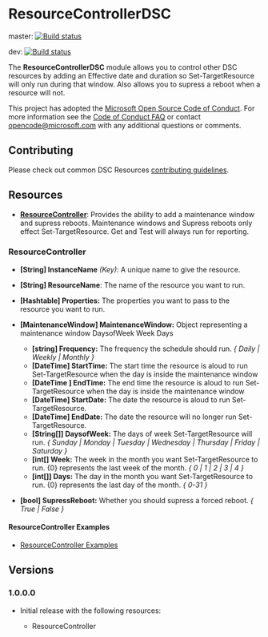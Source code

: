 # ResourceControllerDSC

master: [![Build status](https://ci.appveyor.com/api/projects/status/qghpa6k5dfmc05i0/branch/master?svg=true)](https://ci.appveyor.com/project/mcollera/resourcecontrollerdsc/branch/master)

dev: [![Build status](https://ci.appveyor.com/api/projects/status/qghpa6k5dfmc05i0/branch/dev?svg=true)](https://ci.appveyor.com/project/mcollera/resourcecontrollerdsc/branch/dev)

The **ResourceControllerDSC** module allows you to control other DSC resources by adding an Effective date and duration so Set-TargetResource will only run during that window.
Also allows you to supress a reboot when a resource will not.

This project has adopted the [Microsoft Open Source Code of Conduct](
  https://opensource.microsoft.com/codeofconduct/).
For more information see the [Code of Conduct FAQ](
  https://opensource.microsoft.com/codeofconduct/faq/)
or contact [opencode@microsoft.com](mailto:opencode@microsoft.com) with any additional questions
or comments.

## Contributing

Please check out common DSC Resources [contributing guidelines](
  https://github.com/PowerShell/DscResources/blob/master/CONTRIBUTING.md).

## Resources

* [**ResourceController**](#ResourceController): Provides the ability to add a maintenance window and supress reboots. Maintenance windows and Supress reboots only effect Set-TargetResource. Get and Test will always run for reporting.

### **ResourceController**

* **[String] InstanceName** _(Key)_: A unique name to give the resource.

* **[String] ResourceName**: The name of the resource you want to run.

* **[Hashtable] Properties:** The properties you want to pass to the resource you want to run.

* **[MaintenanceWindow] MaintenanceWindow:** Object representing a maintenance window
    DaysofWeek
    Week
    Days
    * **[string] Frequency:** The frequency the schedule should run. _{ Daily | Weekly | Monthly }_
    * **[DateTime] StartTime:** The start time the resource is aloud to run Set-TargetResource when the day is inside the maintenance window
    * **[DateTime ] EndTime:** The end time the resource is aloud to run Set-TargetResource when the day is inside the maintenance window
    * **[DateTime] StartDate:** The date the resource is aloud to run Set-TargetResource.
    * **[DateTime] EndDate:** The date the resource will no longer run Set-TargetResource.
    * **[String[]] DaysofWeek:** The days of week Set-TargetResource will run. _{ Sunday | Monday | Tuesday | Wednesday | Thursday | Friday | Saturday }_
    * **[int[] Week:** The week in the month you want Set-TargetResource to run. {0} represents the last week of the month. _{ 0 | 1 | 2 | 3 | 4 }_
    * **[int[]] Days:** The day in the month you want Set-TargetResource to run. {0} represents the last day of the month. _{ 0-31 }_

* **[bool] SupressReboot:** Whether you should supress a forced reboot. _{ True | False }_

#### ResourceController Examples

* [ResourceController Examples](
  https://github.com/mcollera/ResourceControllerDsc/blob/master/Examples/ResourceController_Examples.ps1)

## Versions

### 1.0.0.0

* Initial release with the following resources:

  * ResourceController
